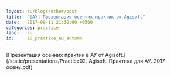 ```yaml
---
layout: ru/blogs/other/post
title:  "[АУ] Презентация осенних практик от Agisoft"
date:   2017-09-11 21:30:00 +0300
categories: practice
lang:   ru
id:     10_practice_au_autumn
---
```


[Презентация осенних практик в АУ от Agisoft.](/static/presentations/Practice02. Agisoft. Практика для АУ. 2017 осень.pdf)